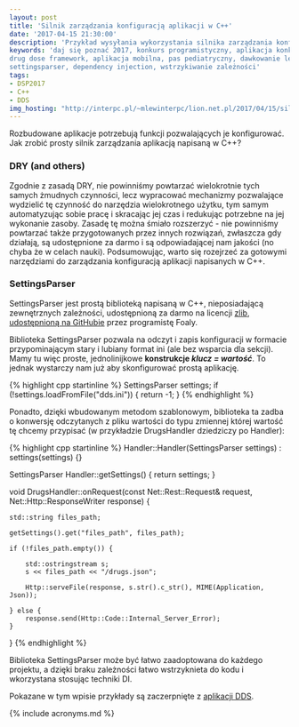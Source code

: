 ```yaml
---
layout: post
title: 'Silnik zarządzania konfiguracją aplikacji w C++'
date: '2017-04-15 21:30:00'
description: 'Przykład wysyłania wykorzystania silnika zarządzania konfiguracją w C++'
keywords: 'daj się poznać 2017, konkurs programistyczny, aplikacja konkursowa,
drug dose framework, aplikacja mobilna, pas pediatryczny, dawkowanie leków, 
settingsparser, dependency injection, wstrzykiwanie zależności'
tags:
- DSP2017
- C++
- DDS
img_hosting: "http://interpc.pl/~mlewinterpc/lion.net.pl/2017/04/15/silnik-zarzadzania-konfiguracja-aplikacji-w-c++/"
---
```


Rozbudowane aplikacje potrzebują funkcji pozwalających je konfigurować. Jak zrobić
prosty silnik zarządzania aplikacją napisaną w C++?

### DRY (and others)

Zgodnie z zasadą DRY, nie powinniśmy powtarzać wielokrotnie tych samych żmudnych
czynności, lecz wypracować mechanizmy pozwalające wydzielić tę czynność do 
narzędzia wielokrotnego użytku, tym samym automatyzując sobie pracę i skracając 
jej czas i redukując potrzebne na jej wykonanie zasoby. Zasadę tę można śmiało
rozszerzyć - nie powinniśmy powtarzać także przygotowanych przez innych rozwiązań,
zwłaszcza gdy działają, są udostępnione za darmo i są odpowiadającej nam jakości
(no chyba że w celach nauki). Podsumowując, warto się rozejrzeć za gotowymi 
narzędziami do zarządzania konfiguracją aplikacji napisanych w C++.

### SettingsParser

SettingsParser jest prostą biblioteką napisaną w C++, nieposiadającą zewnętrznych 
zależności, udostępnioną za darmo na licencji [zlib][1], [udostępnioną na GitHubie][2]
przez programistę Foaly.

Biblioteka SettingsParser pozwala na odczyt i zapis konfiguracji w formacie
przypominającym stary i lubiany format ini (ale bez wsparcia dla sekcji). Mamy tu
więc proste, jednolinijkowe **konstrukcje *klucz = wartość***. To jednak wystarczy
nam już aby skonfigurować prostą aplikację.

{% highlight cpp startinline %}
SettingsParser settings;
if (!settings.loadFromFile("dds.ini")) {
    return -1;
}
{% endhighlight %}

Ponadto, dzięki wbudowanym metodom szablonowym, biblioteka ta zadba o konwersję
odczytanych z pliku wartości do typu zmiennej której wartość tę chcemy przypisać
(w przykładzie DrugsHandler dziedziczy po Handler):

{% highlight cpp startinline %}
Handler::Handler(SettingsParser settings) : settings(settings) {}

SettingsParser Handler::getSettings() {
    return settings;
}

void DrugsHandler::onRequest(const Net::Rest::Request& request, Net::Http::ResponseWriter response) {
    
    std::string files_path;
    
    getSettings().get("files_path", files_path);
    
    if (!files_path.empty()) {
        
        std::ostringstream s;
        s << files_path << "/drugs.json";
        
        Http::serveFile(response, s.str().c_str(), MIME(Application, Json));
            
    } else {
        response.send(Http::Code::Internal_Server_Error);
    }
    
}
{% endhighlight %}

Biblioteka SettingsParser może być łatwo zaadoptowana do każdego projektu, a dzięki
braku zależności łatwo wstrzyknieta do kodu i wkorzystana stosując techniki DI.

Pokazane w tym wpisie przykłady są zaczerpnięte z [aplikacji DDS][3].

[1]: https://en.wikipedia.org/wiki/Zlib_License
[2]: https://github.com/Foaly/SettingsParser
[3]: https://github.com/maciejlew/drug-dose-server

{% include acronyms.md %}